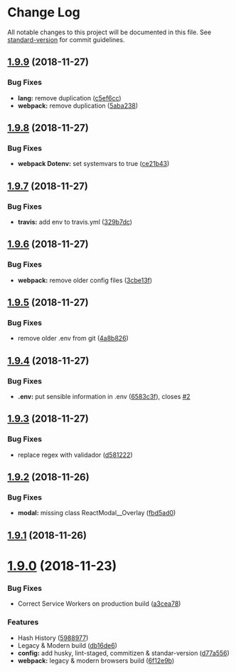 # Change Log

All notable changes to this project will be documented in this file. See [standard-version](https://github.com/conventional-changelog/standard-version) for commit guidelines.

<a name="1.9.9"></a>
## [1.9.9](https://github.com/JimmyBeldone/reapt/compare/v1.9.8...v1.9.9) (2018-11-27)


### Bug Fixes

* **lang:** remove duplication ([c5ef6cc](https://github.com/JimmyBeldone/reapt/commit/c5ef6cc))
* **webpack:** remove duplication ([5aba238](https://github.com/JimmyBeldone/reapt/commit/5aba238))



<a name="1.9.8"></a>
## [1.9.8](https://github.com/JimmyBeldone/reapt/compare/v1.9.7...v1.9.8) (2018-11-27)


### Bug Fixes

* **webpack Dotenv:** set systemvars to true ([ce21b43](https://github.com/JimmyBeldone/reapt/commit/ce21b43))



<a name="1.9.7"></a>
## [1.9.7](https://github.com/JimmyBeldone/reapt/compare/v1.9.6...v1.9.7) (2018-11-27)


### Bug Fixes

* **travis:** add env to travis.yml ([329b7dc](https://github.com/JimmyBeldone/reapt/commit/329b7dc))



<a name="1.9.6"></a>
## [1.9.6](https://github.com/JimmyBeldone/reapt/compare/v1.9.5...v1.9.6) (2018-11-27)


### Bug Fixes

* **webpack:** remove older config files ([3cbe13f](https://github.com/JimmyBeldone/reapt/commit/3cbe13f))



<a name="1.9.5"></a>
## [1.9.5](https://github.com/JimmyBeldone/reapt/compare/v1.9.4...v1.9.5) (2018-11-27)


### Bug Fixes

* remove older .env from git ([4a8b826](https://github.com/JimmyBeldone/reapt/commit/4a8b826))



<a name="1.9.4"></a>
## [1.9.4](https://github.com/JimmyBeldone/reapt/compare/v1.9.3...v1.9.4) (2018-11-27)


### Bug Fixes

* **.env:** put sensible information in .env ([6583c3f](https://github.com/JimmyBeldone/reapt/commit/6583c3f)), closes [#2](https://github.com/JimmyBeldone/reapt/issues/2)



<a name="1.9.3"></a>
## [1.9.3](https://github.com/JimmyBeldone/reapt/compare/v1.9.2...v1.9.3) (2018-11-27)


### Bug Fixes

* replace regex with validador ([d581222](https://github.com/JimmyBeldone/reapt/commit/d581222))



<a name="1.9.2"></a>
## [1.9.2](https://github.com/JimmyBeldone/reapt/compare/v1.9.1...v1.9.2) (2018-11-26)


### Bug Fixes

* **modal:** missing class ReactModal__Overlay ([fbd5ad0](https://github.com/JimmyBeldone/reapt/commit/fbd5ad0))



<a name="1.9.1"></a>
## [1.9.1](https://github.com/JimmyBeldone/reapt/compare/v1.9.0...v1.9.1) (2018-11-26)



<a name="1.9.0"></a>
# [1.9.0](https://github.com/JimmyBeldone/reapt/compare/v1.8.9...v1.9.0) (2018-11-23)


### Bug Fixes

* Correct Service Workers on production build ([a3cea78](https://github.com/JimmyBeldone/reapt/commit/a3cea78))


### Features

* Hash History ([5988977](https://github.com/JimmyBeldone/reapt/commit/5988977))
* Legacy & Modern build ([db16de6](https://github.com/JimmyBeldone/reapt/commit/db16de6))
* **config:** add husky, lint-staged, commitizen & standar-version ([d77a556](https://github.com/JimmyBeldone/reapt/commit/d77a556))
* **webpack:** legacy & modern browsers build ([6f12e9b](https://github.com/JimmyBeldone/reapt/commit/6f12e9b))

